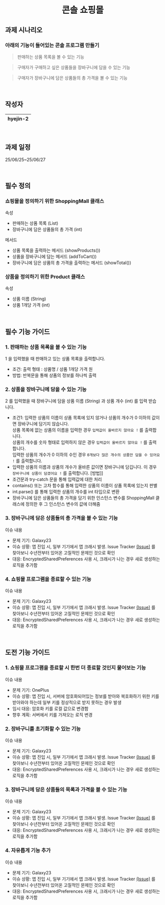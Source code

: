 <h1 align="center">
콘솔 쇼핑몰
</h1>
<p align="center">
</p>

## 과제 시나리오
### 아래의 기능이 들어있는 콘솔 프로그램 만들기

> 판매하는 상품 목록을 볼 수 있는 기능
> 

> 구매자가 구매하고 싶은 상품들을 장바구니에 담을 수 있는 기능
> 

> 구매자가 장바구니에 담은 상품들의 총 가격을 볼 수 있는 기능
> 
<br/>

## 작성자

| **hyejin-2** | 
| :----------: |  

<br/>

## 과제 일정
25/06/25~25/06/27

<br/>

## 필수 정의
### 쇼핑몰을 정의하기 위한 ShoppingMall 클래스
속성
- 판매하는 상품 목록 (List<Product>)
- 장바구니에 담은 상품들의 총 가격 (int)

메서드
- 상품 목록을 출력하는 메서드 (showProducts())
- 상품을 장바구니에 담는 메서드 (addToCart())
- 장바구니에 담은 상품의 총 가격을 출력하는 메서드 (showTotal())

### 상품을 정의하기 위한 Product 클래스
속성
- 상품 이름 (String)
- 상품 1개당 가격 (int)

<br/>

## 필수 기능 가이드

### 1. 판매하는 상품 목록을 볼 수 있는 기능
1 을 입력했을 때 판매하고 있는 상품 목록을 출력합니다.
- 조건: 출력 형태 : 상품명 / 상품 1개당 가격 원
- 방법: 반복문을 통해 상품의 정보를 하나씩 출력

### 2. 상품을 장바구니에 담을 수 있는 기능
2 를 입력했을 때 장바구니에 담을 상품 이름 (String) 과 상품 개수 (int) 를 입력 받습니다.
- 조건1: 입력한 상품의 이름이 상품 목록에 있지 않거나 상품의 개수가 0 이하의 값이면 장바구니에 담기지 않습니다.  
        상품 목록에 없는 상품의 이름을 입력한 경우 `입력값이 올바르지 않아요 !` 를 출력합니다.  
        상품의 개수를 숫자 형태로 입력하지 않은 경우 `입력값이 올바르지 않아요 !` 를 출력합니다.  
        입력한 상품의 개수가 0 이하의 수인 경우 `0개보다 많은 개수의 상품만 담을 수 있어요 !` 를 출력합니다.
- 입력한 상품의 이름과 상품의 개수가 올바른 값이면 장바구니에 담깁니다.
  이 경우 `장바구니에 상품이 담겼어요 !` 를 출력합니다.
[방법]]
- 조건문과 try-catch 문을 통해 입력값에 대한 처리
- contains() 또는 고차 함수를 통해 입력한 상품의 이름이 상품 목록에 있는지 판별
- int.parse() 를 통해 입력한 상품의 개수를 int 타입으로 변환
- 장바구니에 담은 상품들의 총 가격을 담기 위한 인스턴스 변수를 ShoppingMall 클래스에 정의한 후 그 인스턴스 변수의 값에 더해줌


### 3. 장바구니에 담은 상품들의 총 가격을 볼 수 있는 기능
이슈 내용
- 문제 기기: Galaxy23
- 이슈 상황: 앱 진입 시, 일부 기기에서 앱 크래시 발생. Issue Tracker [(Issue)](https://issuetracker.google.com/issues/164901843?pli=1) 를 찾아보니 수년전부터 있어온 고질적인 문제인 것으로 확인 
- 대응: EncryptedSharedPreferences 사용 시, 크래시가 나는 경우 새로 생성하는 로직을 추가함


### 4. 쇼핑몰 프로그램을 종료할 수 있는 기능
이슈 내용
- 문제 기기: Galaxy23
- 이슈 상황: 앱 진입 시, 일부 기기에서 앱 크래시 발생. Issue Tracker [(Issue)](https://issuetracker.google.com/issues/164901843?pli=1) 를 찾아보니 수년전부터 있어온 고질적인 문제인 것으로 확인 
- 대응: EncryptedSharedPreferences 사용 시, 크래시가 나는 경우 새로 생성하는 로직을 추가함




<br/>

## 도전 기능 가이드

### 1. 쇼핑몰 프로그램을 종료할 시 한번 더 종료할 것인지 물어보는 기능
이슈 내용
- 문제 기기: OnePlus
- 이슈 상황: 앱 진입 시, 서버에 암호화되어있는 정보를 받아와 복호화하기 위한 키를 받아와야 하는데 일부 키를 정상적으로 받지 못하는 경우 발생
- 임시 대응: 암호화 키를 로컬 값으로 변경함
- 향후 계획: 서버에서 키를 가져오는 로직 변경


### 2. 장바구니를 초기화할 수 있는 기능
이슈 내용
- 문제 기기: Galaxy23
- 이슈 상황: 앱 진입 시, 일부 기기에서 앱 크래시 발생. Issue Tracker [(Issue)](https://issuetracker.google.com/issues/164901843?pli=1) 를 찾아보니 수년전부터 있어온 고질적인 문제인 것으로 확인 
- 대응: EncryptedSharedPreferences 사용 시, 크래시가 나는 경우 새로 생성하는 로직을 추가함

### 3. 장바구니에 담은 상품들의 목록과 가격을 볼 수 있는 기능
이슈 내용
- 문제 기기: Galaxy23
- 이슈 상황: 앱 진입 시, 일부 기기에서 앱 크래시 발생. Issue Tracker [(Issue)](https://issuetracker.google.com/issues/164901843?pli=1) 를 찾아보니 수년전부터 있어온 고질적인 문제인 것으로 확인 
- 대응: EncryptedSharedPreferences 사용 시, 크래시가 나는 경우 새로 생성하는 로직을 추가함

### 4. 자유롭게 기능 추가
이슈 내용
- 문제 기기: Galaxy23
- 이슈 상황: 앱 진입 시, 일부 기기에서 앱 크래시 발생. Issue Tracker [(Issue)](https://issuetracker.google.com/issues/164901843?pli=1) 를 찾아보니 수년전부터 있어온 고질적인 문제인 것으로 확인 
- 대응: EncryptedSharedPreferences 사용 시, 크래시가 나는 경우 새로 생성하는 로직을 추가함